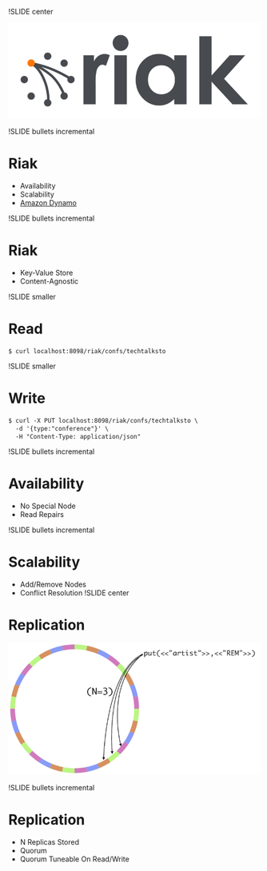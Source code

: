 !SLIDE center

![Riak](riak.png)

!SLIDE bullets incremental

# Riak #

* Availability
* Scalability
* [Amazon Dynamo](http://www.allthingsdistributed.com/2007/10/amazons_dynamo.html)

!SLIDE bullets incremental

# Riak #

* Key-Value Store
* Content-Agnostic

!SLIDE smaller

# Read

    $ curl localhost:8098/riak/confs/techtalksto

!SLIDE smaller

# Write

    $ curl -X PUT localhost:8098/riak/confs/techtalksto \
      -d '{type:"conference"}' \
      -H "Content-Type: application/json"

!SLIDE bullets incremental

# Availability #

* No Special Node
* Read Repairs

!SLIDE bullets incremental

# Scalability #

* Add/Remove Nodes
* Conflict Resolution
!SLIDE center

# Replication #

![Riak Distribution](riak-data-distribution.png)

!SLIDE bullets incremental

# Replication

* N Replicas Stored
* Quorum
* Quorum Tuneable On Read/Write


